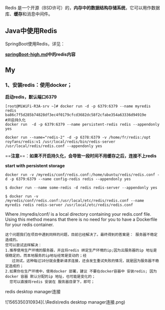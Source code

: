  Redis 是一个开源（BSD许可）的，**内存中的数据结构存储系统**，它可以用作数据库、**缓存**和消息中间件。

## Java中使用Redis

SpringBoot使用Redis，详见：

**[springBoot-high.md](../java-note/SpringBootHigh/springBoot-high.md)中的redis内容**

## My

### 1、安装redis：使用docker；

**启动redis，默认端口6379**

```shell
[root@MiWiFi-R3A-srv ~]# docker run -d -p 6379:6379 --name myredis redis
ba86c7f5d285b74828df3ec4f0179cfcd3682dc58f2cfabe354a63336d94919e
#开启持久化
docker run  -d -p 6379:6379 --name persistent-redis redis --appendonly yes

docker run --name="redis-2" -d -p 6378:6379 -v /home/fr/redis:/opt royfans/redis:v1 /usr/local/redis/bin/redis-server /usr/local/redis/redis.conf --appendonly yes

```

==**注意**==：**如果不开启持久化，会导致一段时间不用缓存之后，连接不上redis**

**start with persistent storage**

```shell
docker run -v /myredis/conf/redis.conf:/home/ubuntu/redis/redis.conf -d -p 6379:6379 --name config-redis redis --appendonly yes

$ docker run --name some-redis -d redis redis-server --appendonly yes

```



```shell
$ docker run -v /myredis/conf/redis.conf:/usr/local/etc/redis/redis.conf --name myredis redis redis-server /usr/local/etc/redis/redis.conf

```

Where /myredis/conf/ is a local directory containing your redis.conf file. Using this method means that there is no need for you to have a Dockerfile for your redis container.



```
这个问题我们在项目中遇到同样的问题，目前已经解决了。最终得到的答案是： 服务器不稳定造成的。
您可以尝试这样解决：
1.推荐使用生产环境的服务器，并且将redis 绑定生产环境的ip;因为云服务器的ip 地址是很稳定的，而本地服务的ip地址经常是变动的；经 
   过测试，这种每过10分就会重新请求连接，还会发生重试失败的情况，就是因为服务器不稳定造成的；
2.如果你在生产环境中，使用docker 部署，建议 不要在docker容器中 安装redis; 因为docker 容器 默认分配的ip 地址，也可能是变化的；
  您可以直接将redis 安装在 服务器目录下，即可；

```



redis desktop manager连接

![1565350310934](.\Redis\redis desktop manager连接.png)